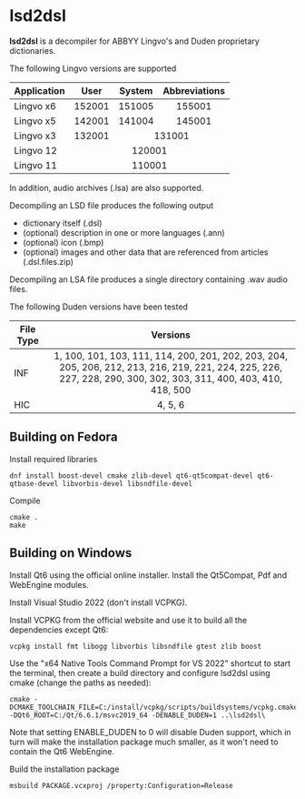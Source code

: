 lsd2dsl
=======

**lsd2dsl** is a decompiler for ABBYY Lingvo's and Duden proprietary dictionaries.

The following Lingvo versions are supported

<table>
  <thead>
    <tr>
      <th>Application</th>
      <th style="text-align:center">User</th>
      <th style="text-align:center">System</th>
      <th style="text-align:center">Abbreviations</th>
    </tr>
  </thead>
  <tbody>
    <tr>
      <td>Lingvo x6</td>
      <td style="text-align:center">152001</td>
      <td style="text-align:center">151005</td>
      <td style="text-align:center">155001</td>
    </tr>
    <tr>
      <td>Lingvo x5</td>
      <td style="text-align:center">142001</td>
      <td style="text-align:center">141004</td>
      <td style="text-align:center">145001</td>
    </tr>
    <tr>
      <td>Lingvo x3</td>
      <td style="text-align:center">132001</td>
      <td colspan="2" style="text-align:center">131001</td>
    </tr>
    <tr>
      <td>Lingvo 12</td>
      <td colspan="3" style="text-align:center">120001</td>
    </tr>
    <tr>
      <td>Lingvo 11</td>
      <td colspan="3" style="text-align:center">110001</td>
    </tr>
  </tbody>
</table>

In addition, audio archives (.lsa) are also supported.

Decompiling an LSD file produces the following output

* dictionary itself (.dsl)
* (optional) description in one or more languages (.ann)
* (optional) icon (.bmp)
* (optional) images and other data that are referenced from articles (.dsl.files.zip)

Decompiling an LSA file produces a single directory containing .wav audio files.

The following Duden versions have been tested

<table>
  <thead>
    <tr>
      <th>File Type</th>
      <th style="text-align:center">Versions</th>
    </tr>
  </thead>
  <tbody>
    <tr>
      <td>INF</td>
      <td style="text-align:center">1, 100, 101, 103, 111, 114, 200, 201, 202, 203, 204, 205, 206, 212, 213, 216, 219, 221, 224, 225, 226, 227, 228, 290, 300, 302, 303, 311, 400, 403, 410, 418, 500</td>
    </tr>
    <tr>
      <td>HIC</td>
      <td style="text-align:center">4, 5, 6</td>
    </tr>
  </tbody>
</table>

## Building on Fedora

Install required libraries

    dnf install boost-devel cmake zlib-devel qt6-qt5compat-devel qt6-qtbase-devel libvorbis-devel libsndfile-devel

Compile

    cmake .
    make

## Building on Windows

Install Qt6 using the official online installer. Install the Qt5Compat, Pdf and WebEngine modules.

Install Visual Studio 2022 (don't install VCPKG).

Install VCPKG from the official website and use it to build all the dependencies except Qt6:

    vcpkg install fmt libogg libvorbis libsndfile gtest zlib boost

Use the "x64 Native Tools Command Prompt for VS 2022" shortcut to start the terminal, then create a build directory and configure lsd2dsl using cmake (change the paths as needed):

    cmake -DCMAKE_TOOLCHAIN_FILE=C:/install/vcpkg/scripts/buildsystems/vcpkg.cmake -DQt6_ROOT=C:/Qt/6.6.1/msvc2019_64 -DENABLE_DUDEN=1 ..\lsd2dsl\

Note that setting ENABLE_DUDEN to 0 will disable Duden support, which in turn will make the installation package much smaller, as it won't need to contain the Qt6 WebEngine.

Build the installation package

    msbuild PACKAGE.vcxproj /property:Configuration=Release
